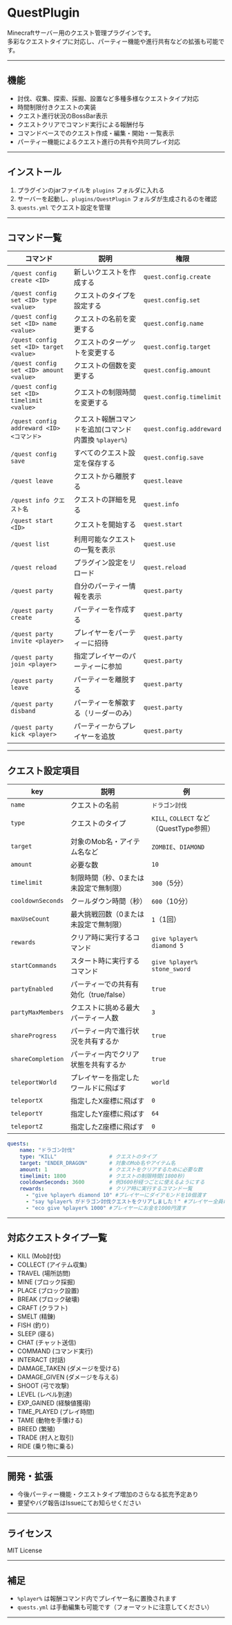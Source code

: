 # QuestPlugin

Minecraftサーバー用のクエスト管理プラグインです。  
多彩なクエストタイプに対応し、パーティー機能や進行共有などの拡張も可能です。

---

## 機能

- 討伐、収集、探索、採掘、設置など多種多様なクエストタイプ対応
- 時間制限付きクエストの実装
- クエスト進行状況のBossBar表示
- クエストクリアでコマンド実行による報酬付与
- コマンドベースでのクエスト作成・編集・開始・一覧表示
- パーティー機能によるクエスト進行の共有や共同プレイ対応

---

## インストール

1. プラグインのjarファイルを `plugins` フォルダに入れる
2. サーバーを起動し、`plugins/QuestPlugin` フォルダが生成されるのを確認
3. `quests.yml` でクエスト設定を管理

---

## コマンド一覧

| コマンド                                       | 説明                                | 権限                       |
|--------------------------------------------|-----------------------------------|--------------------------|
| `/quest config create <ID>`                | 新しいクエストを作成する                      | `quest.config.create`    |
| `/quest config set <ID> type <value>`      | クエストのタイプを設定する                     | `quest.config.set`       |
| `/quest config set <ID> name <value>`      | クエストの名前を変更する                      | `quest.config.name`      |
| `/quest config set <ID> target <value>`    | クエストのターゲットを変更する                   | `quest.config.target`    |
| `/quest config set <ID> amount <value>`    | クエストの個数を変更する                      | `quest.config.amount`    |
| `/quest config set <ID> timelimit <value>` | クエストの制限時間を変更する                    | `quest.config.timelimit` |
| `/quest config addreward <ID> <コマンド>`      | クエスト報酬コマンドを追加(コマンド内置換 `%player%`) | `quest.config.addreward` |
| `/quest config save`                       | すべてのクエスト設定を保存する                   | `quest.config.save`      |
| `/quest leave`                             | クエストから離脱する                        | `quest.leave`            |
| `/quest info クエスト名`                        | クエストの詳細を見る                        | `quest.info`             |
| `/quest start <ID>`                        | クエストを開始する                         | `quest.start`            |
| `/quest list`                              | 利用可能なクエストの一覧を表示                   | `quest.use`              |
| `/quest reload`                            | プラグイン設定をリロード                      | `quest.reload`           |
| `/quest party`                             | 自分のパーティー情報を表示                     | `quest.party`            |
| `/quest party create`                      | パーティーを作成する                        | `quest.party`            |
| `/quest party invite <player>`             | プレイヤーをパーティーに招待                    | `quest.party`            |
| `/quest party join <player>`               | 指定プレイヤーのパーティーに参加                  | `quest.party`            |
| `/quest party leave`                       | パーティーを離脱する                        | `quest.party`            |
| `/quest party disband`                     | パーティーを解散する（リーダーのみ）                | `quest.party`            |
| `/quest party kick <player>`               | パーティーからプレイヤーを追放                   | `quest.party`            |

---

## クエスト設定項目

| key             | 説明                       | 例                                 |
|-----------------|--------------------------|-----------------------------------|
| `name`          | クエストの名前                  | `ドラゴン討伐`                          |
| `type`          | クエストのタイプ                 | `KILL`, `COLLECT` など（QuestType参照） |
| `target`        | 対象のMob名・アイテム名など          | `ZOMBIE`、`DIAMOND`                |
| `amount`        | 必要な数                     | `10`                              |
| `timelimit`     | 制限時間（秒、0または未設定で無制限）      | `300`（5分）                         |
| `cooldownSeconds`     | クールダウン時間（秒）              | `600`（10分）                        |
| `maxUseCount`   | 最大挑戦回数（0または未設定で無制限）      | `1`（1回）                           |
| `rewards`       | クリア時に実行するコマンド          | `give %player% diamond 5`         |
| `startCommands`       | スタート時に実行するコマンド          | `give %player% stone_sword`         |
| `partyEnabled`  | パーティーでの共有有効化（true/false） | `true`                            |
| `partyMaxMembers`  | クエストに挑める最大パーティー人数        | `3`                               |
| `shareProgress` | パーティー内で進行状況を共有するか        | `true`                            |
| `shareCompletion`| パーティー内でクリア状態を共有するか       | `true`                            |
| `teleportWorld`| プレイヤーを指定したワールドに飛ばす       | `world`                           |
| `teleportX`| 指定したX座標に飛ばす              | `0`                               |
| `teleportY`| 指定したY座標に飛ばす              | `64`                              |
| `teleportZ`| 指定したZ座標に飛ばす              | `0`                               |
```yaml
quests:
    name: "ドラゴン討伐"
    type: "KILL"                 # クエストのタイプ
    target: "ENDER_DRAGON"       # 対象のMob名やアイテム名
    amount: 1                    # クエストをクリアするために必要な数
    timelimit: 1800              # クエストの制限時間(1800秒)
    cooldownSeconds: 3600        # 例3600秒経つごとに使えるようにする
    rewards:                     # クリア時に実行するコマンド一覧
      - "give %player% diamond 10" #プレイヤーにダイアモンドを10個渡す
      - "say %player% がドラゴン討伐クエストをクリアしました！" #プレイヤー全員にクエストクリアを告知する
      - "eco give %player% 1000" #プレイヤーにお金を1000円渡す
```
---

## 対応クエストタイプ一覧

- KILL (Mob討伐)
- COLLECT (アイテム収集)
- TRAVEL (場所訪問)
- MINE (ブロック採掘)
- PLACE (ブロック設置)
- BREAK (ブロック破壊)
- CRAFT (クラフト)
- SMELT (精錬)
- FISH (釣り)
- SLEEP (寝る)
- CHAT (チャット送信)
- COMMAND (コマンド実行)
- INTERACT (対話)
- DAMAGE_TAKEN (ダメージを受ける)
- DAMAGE_GIVEN (ダメージを与える)
- SHOOT (弓で攻撃)
- LEVEL (レベル到達)
- EXP_GAINED (経験値獲得)
- TIME_PLAYED (プレイ時間)
- TAME (動物を手懐ける)
- BREED (繁殖)
- TRADE (村人と取引)
- RIDE (乗り物に乗る)

---

## 開発・拡張

- 今後パーティー機能・クエストタイプ増加のさらなる拡充予定あり
- 要望やバグ報告はIssueにてお知らせください

---

## ライセンス

MIT License

---

## 補足

- `%player%` は報酬コマンド内でプレイヤー名に置換されます
- `quests.yml` は手動編集も可能です（フォーマットに注意してください）

---
